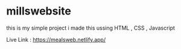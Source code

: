 # millswebsite
this is my simple project i made this ussing HTML , CSS , Javascript

Live Link : https://mealsweb.netlify.app/
